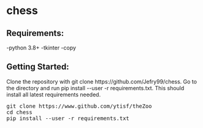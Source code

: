 # chess

<h2>Requirements:</h2>
  -python 3.8+
  -tkinter
  -copy
  
<h2>Getting Started:</h2>
Clone the repository with git clone https://github.com/Jefry99/chess. Go to the directory and run pip install --user -r requirements.txt. This should install all latest requirements needed.
<pre>git clone https://www.github.com/ytisf/theZoo
cd chess
pip install --user -r requirements.txt</pre>

